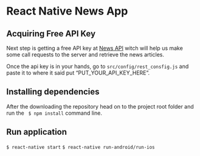 # React Native News App

## Acquiring Free API Key

Next step is getting a free API key at [News API](https://newsapi.org/) witch will help us make some call requests to the server and retrieve the news articles. 

Once the api key is in your hands, go to `src/config/rest_consfig.js` and paste it to where it said put “PUT_YOUR_API_KEY_HERE”.

## Installing dependencies

After the downloading the repository head on to the project root folder and run the ` $ npm install` command line.


## Run application

` $ react-native start `
` $ react-native run-android/run-ios `